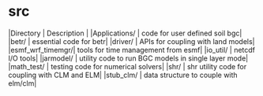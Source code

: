 # src

|Directory        | Description |
|Applications/    | code for user defined soil bgc|
|betr/            | essential code for betr|
|driver/          | APIs for coupling with land models|
|esmf_wrf_timemgr/| tools for time management from esmf|
|io_util/         | netcdf I/O tools|
|jarmodel/        | utility code to run BGC models in single layer mode|
|math_test/       | testing code for numerical solvers|
|shr/             | shr utility code for coupling with CLM and ELM|
|stub_clm/        | data structure to couple with elm/clm|
